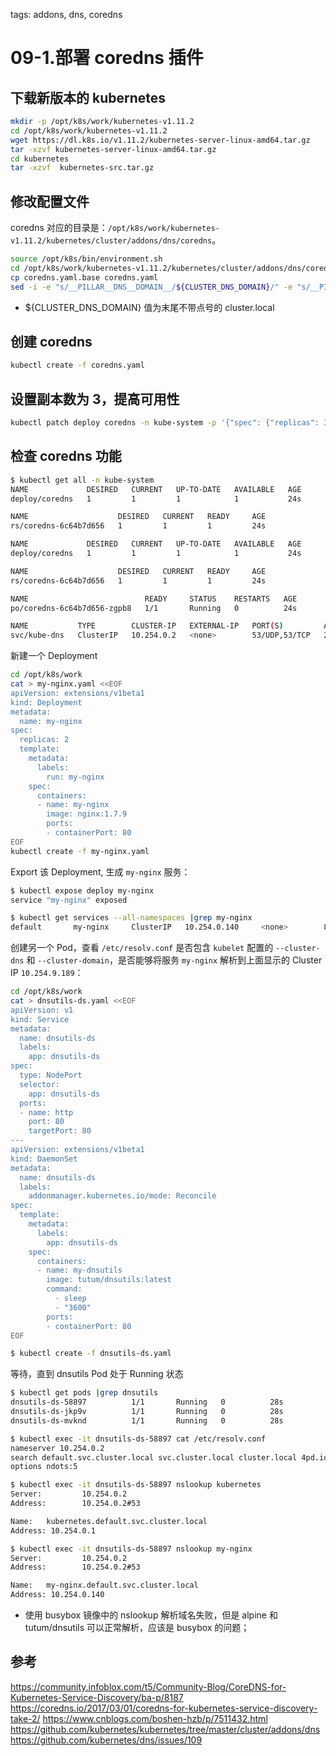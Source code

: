 <!-- toc -->

tags: addons, dns, coredns

# 09-1.部署 coredns 插件

## 下载新版本的 kubernetes 

``` bash
mkdir -p /opt/k8s/work/kubernetes-v1.11.2
cd /opt/k8s/work/kubernetes-v1.11.2
wget https://dl.k8s.io/v1.11.2/kubernetes-server-linux-amd64.tar.gz
tar -xzvf kubernetes-server-linux-amd64.tar.gz
cd kubernetes
tar -xzvf  kubernetes-src.tar.gz
```

## 修改配置文件

coredns 对应的目录是：`/opt/k8s/work/kubernetes-v1.11.2/kubernetes/cluster/addons/dns/coredns`。

```bash
source /opt/k8s/bin/environment.sh
cd /opt/k8s/work/kubernetes-v1.11.2/kubernetes/cluster/addons/dns/coredns
cp coredns.yaml.base coredns.yaml
sed -i -e "s/__PILLAR__DNS__DOMAIN__/${CLUSTER_DNS_DOMAIN}/" -e "s/__PILLAR__DNS__SERVER__/${CLUSTER_DNS_SVC_IP}/" coredns.yaml
```
+ ${CLUSTER_DNS_DOMAIN} 值为末尾不带点号的 cluster.local

## 创建 coredns

``` bash
kubectl create -f coredns.yaml
```

## 设置副本数为 3，提高可用性

``` bash
kubectl patch deploy coredns -n kube-system -p '{"spec": {"replicas": 3}}'
```

## 检查 coredns 功能

``` bash
$ kubectl get all -n kube-system
NAME             DESIRED   CURRENT   UP-TO-DATE   AVAILABLE   AGE
deploy/coredns   1         1         1            1           24s

NAME                    DESIRED   CURRENT   READY     AGE
rs/coredns-6c64b7d656   1         1         1         24s

NAME             DESIRED   CURRENT   UP-TO-DATE   AVAILABLE   AGE
deploy/coredns   1         1         1            1           24s

NAME                    DESIRED   CURRENT   READY     AGE
rs/coredns-6c64b7d656   1         1         1         24s

NAME                          READY     STATUS    RESTARTS   AGE
po/coredns-6c64b7d656-zgpb8   1/1       Running   0          24s

NAME           TYPE        CLUSTER-IP   EXTERNAL-IP   PORT(S)         AGE
svc/kube-dns   ClusterIP   10.254.0.2   <none>        53/UDP,53/TCP   24s
```

新建一个 Deployment

``` bash
cd /opt/k8s/work
cat > my-nginx.yaml <<EOF
apiVersion: extensions/v1beta1
kind: Deployment
metadata:
  name: my-nginx
spec:
  replicas: 2
  template:
    metadata:
      labels:
        run: my-nginx
    spec:
      containers:
      - name: my-nginx
        image: nginx:1.7.9
        ports:
        - containerPort: 80
EOF
kubectl create -f my-nginx.yaml
```

Export 该 Deployment, 生成 `my-nginx` 服务：

``` bash
$ kubectl expose deploy my-nginx
service "my-nginx" exposed

$ kubectl get services --all-namespaces |grep my-nginx
default       my-nginx     ClusterIP   10.254.0.140     <none>        80/TCP          4s
```

创建另一个 Pod，查看 `/etc/resolv.conf` 是否包含 `kubelet` 配置的 `--cluster-dns` 和 `--cluster-domain`，是否能够将服务 `my-nginx` 解析到上面显示的 Cluster IP `10.254.9.189`：

``` bash
cd /opt/k8s/work
cat > dnsutils-ds.yaml <<EOF
apiVersion: v1
kind: Service
metadata:
  name: dnsutils-ds
  labels:
    app: dnsutils-ds
spec:
  type: NodePort
  selector:
    app: dnsutils-ds
  ports:
  - name: http
    port: 80
    targetPort: 80
---
apiVersion: extensions/v1beta1
kind: DaemonSet
metadata:
  name: dnsutils-ds
  labels:
    addonmanager.kubernetes.io/mode: Reconcile
spec:
  template:
    metadata:
      labels:
        app: dnsutils-ds
    spec:
      containers:
      - name: my-dnsutils
        image: tutum/dnsutils:latest
        command:
          - sleep
          - "3600"
        ports:
        - containerPort: 80
EOF
```

``` bash
$ kubectl create -f dnsutils-ds.yaml
```

等待，直到 dnsutils Pod 处于 Running 状态

``` bash
$ kubectl get pods |grep dnsutils
dnsutils-ds-58897          1/1       Running   0          28s
dnsutils-ds-jkp9v          1/1       Running   0          28s
dnsutils-ds-mvknd          1/1       Running   0          28s
```

``` bash
$ kubectl exec -it dnsutils-ds-58897 cat /etc/resolv.conf
nameserver 10.254.0.2
search default.svc.cluster.local svc.cluster.local cluster.local 4pd.io
options ndots:5

$ kubectl exec -it dnsutils-ds-58897 nslookup kubernetes
Server:         10.254.0.2
Address:        10.254.0.2#53

Name:   kubernetes.default.svc.cluster.local
Address: 10.254.0.1

$ kubectl exec -it dnsutils-ds-58897 nslookup my-nginx
Server:         10.254.0.2
Address:        10.254.0.2#53

Name:   my-nginx.default.svc.cluster.local
Address: 10.254.0.140
```
+ 使用 busybox 镜像中的 nslookup 解析域名失败，但是 alpine 和 tutum/dnsutils 可以正常解析，应该是 busybox 的问题；

## 参考
https://community.infoblox.com/t5/Community-Blog/CoreDNS-for-Kubernetes-Service-Discovery/ba-p/8187
https://coredns.io/2017/03/01/coredns-for-kubernetes-service-discovery-take-2/
https://www.cnblogs.com/boshen-hzb/p/7511432.html
https://github.com/kubernetes/kubernetes/tree/master/cluster/addons/dns
https://github.com/kubernetes/dns/issues/109
